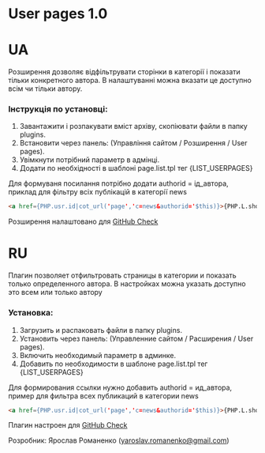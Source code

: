 # User pages 1.0

UA
===

Розширення дозволяє відфільтрувати сторінки в категорії і показати тільки конкретного автора. В налаштуванні можна вказати це доступно всім чи тільки автору.

### Інструкція по установці:

1. Завантажити і розпакувати вміст архіву, скопіювати файли в папку plugins.
2. Встановити через панель: (Управління сайтом / Розширення / User pages).
3. Увімкнути потрібний параметр в адмінці.
4. Додати по необхідності в шаблоні page.list.tpl тег {LIST_USERPAGES}

Для формуваня посилання потрібно додати authorid = ід_автора, приклад для фільтру всіх публікацій в категорії news

```html 
<a href={PHP.usr.id|cot_url('page','c=news&authorid='$this)}>{PHP.L.show_my_pages}</a>
```

Розширення налаштовано для [GitHub Check](https://github.com/CrazyFreeMan/cot-githubcheckupdate)

RU
===

Плагин позволяет отфильтровать страницы в категории и показать только определенного автора. В настройках можна указать доступно это всем или только автору

### Установка:

1. Загрузить и распаковать файли в папку plugins.
2. Установить через панель: (Управленние сайтом / Расширения / User pages).
3. Включить необходимый параметр в админке.
4. Добавить по необходимости в шаблоне page.list.tpl тег {LIST_USERPAGES}

Для формирования ссылки нужно добавить authorid = ид_автора, пример для фильтра всех публикаций в категории news

```html 
<a href={PHP.usr.id|cot_url('page','c=news&authorid='$this)}>{PHP.L.show_my_pages}</a>
```

Плагин настроен для [GitHub Check](https://github.com/CrazyFreeMan/cot-githubcheckupdate)

Розробник: Ярослав Романенко (yaroslav.romanenko@gmail.com)
